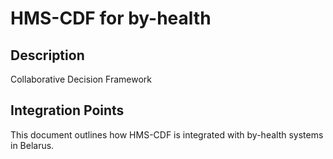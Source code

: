 # HMS-CDF for by-health

## Description

Collaborative Decision Framework

## Integration Points

This document outlines how HMS-CDF is integrated with by-health systems in Belarus.
